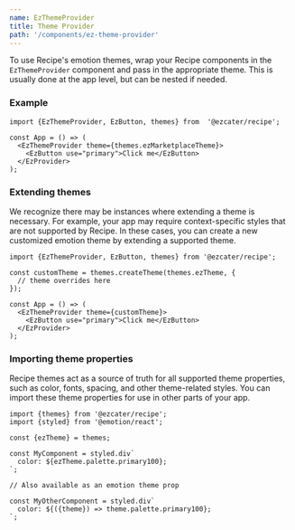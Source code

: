 ```yaml
---
name: EzThemeProvider
title: Theme Provider
path: '/components/ez-theme-provider'
---
```


To use Recipe's emotion themes, wrap your Recipe components in the `EzThemeProvider` component and pass in the appropriate theme. This is usually done at the app level, but can be nested if needed.

### Example


```tsx
import {EzThemeProvider, EzButton, themes} from  '@ezcater/recipe';

const App = () => (
  <EzThemeProvider theme={themes.ezMarketplaceTheme}>
    <EzButton use="primary">Click me</EzButton>
  </EzProvider>
);
```

### Extending themes

<EzAlert headline="Warning" tagline="Extending themes can make future upgrade paths more difficult and should only be done when there is a valid use case to do so. If you'd like to suggest a change to a supported theme, please reach out to the Recipe team." use="warning" ></EzAlert>

We recognize there may be instances where extending a theme is necessary. For example, your app may require context-specific styles that are not supported by Recipe. In these cases, you can create a new customized emotion theme by extending a supported theme.

```tsx
import {EzThemeProvider, EzButton, themes} from '@ezcater/recipe';

const customTheme = themes.createTheme(themes.ezTheme, {
  // theme overrides here
});

const App = () => (
  <EzThemeProvider theme={customTheme}>
    <EzButton use="primary">Click me</EzButton>
  </EzProvider>
);
```

### Importing theme properties

Recipe themes act as a source of truth for all supported theme properties, such as color, fonts, spacing, and other theme-related styles. You can import these theme properties for use in other parts of your app.

```tsx
import {themes} from '@ezcater/recipe';
import {styled} from '@emotion/react';

const {ezTheme} = themes;

const MyComponent = styled.div`
  color: ${ezTheme.palette.primary100};
`;

// Also available as an emotion theme prop

const MyOtherComponent = styled.div`
  color: ${({theme}) => theme.palette.primary100};
`;
```
